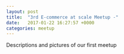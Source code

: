 ```yaml
---
layout: post
title:  "3rd E-commerce at scale Meetup -"
date:   2017-01-22 16:27:57 +0000
categories: meetup
---
```

Descriptions and pictures of our first meetup
